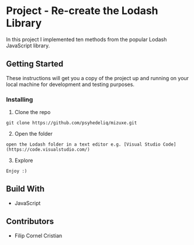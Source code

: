 # Project - Re-create the Lodash Library #
In this project I implemented ten methods from the popular Lodash JavaScript library.

## Getting Started ##
These instructions will get you a copy of the project up and running on your local machine for development and testing purposes.

### Installing ###

  1. Clone the repo  
  
    git clone https://github.com/psyhedeliq/mizuxe.git
  
  2. Open the folder  
  
    open the Lodash folder in a text editor e.g. [Visual Studio Code](https://code.visualstudio.com/)
  
  3. Explore  
  
    Enjoy :)

## Build With ##
  * JavaScript
  
## Contributors ##
  * Filip Cornel Cristian
